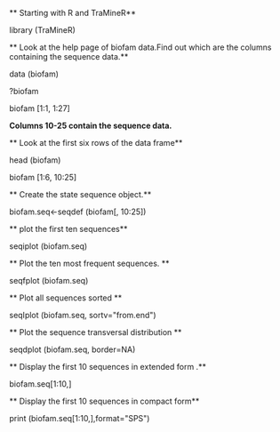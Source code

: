 ** Starting with R and TraMineR**

library (TraMineR)

** Look at the help page of biofam data.Find out which are the columns containing the sequence data.**

data (biofam)

?biofam

biofam [1:1, 1:27]

**Columns 10-25 contain the sequence data.**


** Look at the first six rows of the data frame**

head (biofam)

biofam [1:6, 10:25]

** Create the state sequence object.**

biofam.seq<-seqdef (biofam[, 10:25])

** plot the first ten sequences**

seqiplot (biofam.seq)

** Plot the ten most frequent sequences. **

seqfplot (biofam.seq)

** Plot all sequences sorted **

seqIplot (biofam.seq, sortv="from.end")

** Plot the sequence transversal distribution **

seqdplot (biofam.seq, border=NA)

** Display the first 10 sequences in extended form .**

biofam.seq[1:10,]

** Display the first 10 sequences in compact form**

print (biofam.seq[1:10,],format="SPS")
